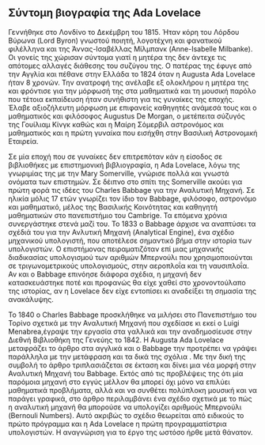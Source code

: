 ## Σύντομη βιογραφία της Ada Lovelace

Γεννήθηκε στο Λονδίνο το Δεκέμβρη του 1815. Ήταν κόρη του Λόρδου Βύρωνα (Lord Byron) γνωστού ποιητή, λογοτέχνη και φανατικού φιλέλληνα και της Άννας-Ισαβέλλας Μίλμπανκ (Anne-Isabelle Milbanke). Οι γονείς της χώρισαν σύντομα γιατί η μητέρα της δεν άντεχε τις απότομες αλλαγές διάθεσης του συζύγου της. Ο πατέρας της έφυγε από την Αγγλία και πέθανε στην Ελλάδα το 1824 όταν η Augusta Ada Lovelace ήταν 8 χρονών. Την ανατροφή της ανέλαβε εξ ολοκλήρου η μητέρα της και φρόντισε για την μόρφωσή της στα μαθηματικά και τη μουσική παρόλο που τέτοια εκπαίδευση ήταν συνήθιστη για τις γυναίκες της εποχής. Έλαβε αξιοζήλευτη μόρφωση με επιφανείς καθηγητές ανάμεσά τους και ο μαθηματικός και φιλόσοφος Augustus De Morgan, ο μετέπειτα σύζυγός της Γουίλιαμ Κίνγκ καθώς και η Μαίρη Σόμερβιλ αστρονόμος και μαθηματικός και η πρώτη γυναίκα που εισήχθη στην Βασιλική Αστρονομική Εταιρεία.

Σε μία εποχή που σε γυναίκες δεν επιτρεπόταν κάν η είσοδος σε βιβλιοθήκες με επιστημονική βιβλιογραφία, η Ada Lovelace, λόγω της γνωριμίας της με την Mary Somerville, γνώρισε πολλά και γνωστά ονόματα των επιστημών. Σε δέιπνο στο σπίτι της Somerville ακούει για πρώτη φορά τις ιδέες του Charles Babbage για την Αναλυτική Μηχανή. Σε ηλικία μόλις 17 ετών γνωρίζει τον ίδιο τον Babbage, φιλόσοφο, αστρονόμο και μαθηματικό, μέλος της Βασιλικής Κοινότητας και καθηγητή μαθηματικών στο πανεπιστήμιο του Cambrige. Τα επόμενα χρόνια συνεργάστηκε στενά μαζί του. Το 1833 ο Babbage άρχισε να αναπτύσει τα σχέδιά του για την Ανλυτική Μηχανή (Analytical Engine), ένα σχέδιο μηχανικού υπολογιστή, που αποτέλεσε σημαντικό βήμα στην ιστορία των υπολογιστών. Ο επιστήμονας πειραματιζόταν επί μιας μηχανικής διαδικασίας υπολογισμού των αριθμών Μπερνούλι που χρησιμοποιούνται σε τριγωνομετρικούς υπολογισμούς, στην αεροπλοΐα και τη ναυσιπλοΐα. Αν και ο Babbage επινόησε διάφορα σχέδια, η μηχανή δεν κατασκευάστηκε ποτέ και προφανώς θα είχε χαθεί στο χρονοντούλαπο της ιστορίας, αν η Lovelace δεν είχε εντοπίσει κι αναδείξει τη σημασία της ανακάλυψης. 

Το 1840 ο Charles Babbage προσκλήθηκε να μιλήσει στο Πανεπιστήμιο του Τορίνο σχετικά με την Αναλυτική Μηχανή που σχεδίασε κι εκεί ο Luigi Menabrea,έγραψε την εργασία στα γαλλικά και την αναδημοσίευσε στην Διεθνή Βιβλιοθήκη της Γενεύης το 1842. Η Augusta Ada Lovelace μεταφράζει το άρθρο στα αγγλικά και ο Babbage την προτρέπει να γράψει παράλληλα με την μετάφραση και τα δικά της σχόλια . Με την δική της συμβολή το άρθρο τριπλασιάζεται σε έκταση και δίνει μια νέα μορφή στην Αναλυτική Μηχανή του Babbage. Εκτός από τις προβλέψεις της ότι μία παρόμοια μηχανή στο εγγύς μέλλον θα μπορεί όχι μόνο να επιλύει μαθηματικά προβλήματα, αλλά και να συνθέτει πολύπλοκη μουσική και να παράγει γραφικά, στο άρθρο περιλαμβάνει ένα σχέδιο σχετικά με το πώς η αναλυτική μηχανή θα μπορούσε να υπολογίζει αριθμούς Μπερνούλι (Bernouli Numbers). Αυτό ακριβώς το σχέδιο θεωρείται από ειδικούς το πρώτο πρόγραμμα και η Ada Lovelace η πρώτη προγραμματίστρια υπολογιστών. Η αναγνώριση για το έργο της ωστόσο ήρθε μετά θάνατον.


